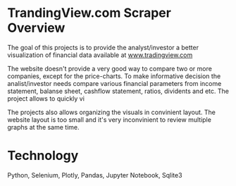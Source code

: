 # TrandingView.com Scraper Overview

The goal of this projects is to provide the analyst/investor a better visualization of financial data available at www.tradingview.com

The website doesn't provide a very good way to compare two or more companies, except for the price-charts. To make informative decision the analist/investor needs compare various financial parameters from income statement, balanse sheet, cashflow statement, ratios, dividents and etc. The project allows to quickly vi

The projects also allows organizing the visuals in convinient layout. The website layout is too small and it's very inconvinient to review multiple graphs at the same time. 

# Technology 

Python, Selenium, Plotly, Pandas, Jupyter Notebook, Sqlite3
